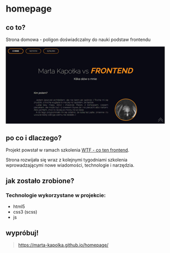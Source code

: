 # homepage

## co to?

Strona domowa - poligon doświadczalny do nauki podstaw frontendu

![podgląd homepage](gh/homepage.jpg)

## po co i dlaczego?

Projekt powstał w ramach szkolenia [WTF - co ten frontend](https://cotenfrontend.pl).

Strona rozwijała się wraz z kolejnymi tygodniami szkolenia wprowadzającymi nowe wiadomości, technologie i narzędzia.

## jak zostało zrobione?

### Technologie wykorzystane w projekcie:

- html5
- css3 (scss)
- js

## wypróbuj!

> https://marta-kapolka.github.io/homepage/
